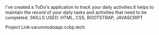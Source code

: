 I've created a ToDo's application to track your daily activities.It helps to maintain the record of your daily tasks and activities that need to  be completed.
SKILLS USED: HTML, CSS, BOOTSTRAP, JAVASCRIPT

Project Link:varunvtodoapp.ccbp.tech

